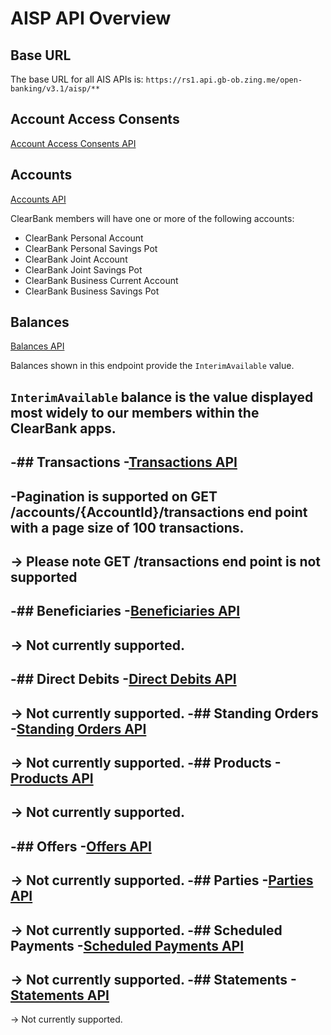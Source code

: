 # AISP API Overview

## Base URL
The base URL for all AIS APIs is: `https://rs1.api.gb-ob.zing.me/open-banking/v3.1/aisp/**`

## Account Access Consents
[Account Access Consents API](/perry/developer/documentation?resource=dev-ui-portal&document=swagger/account-info-openapi.yaml#operations-tag-Account_Access)

## Accounts
[Accounts API](/perry/developer/documentation?resource=dev-ui-portal&document=swagger/account-info-openapi.yaml#operations-tag-Accounts)

ClearBank members will have one or more of the following accounts:
- ClearBank Personal Account
- ClearBank Personal Savings Pot
- ClearBank Joint Account
- ClearBank Joint Savings Pot
- ClearBank Business Current Account
- ClearBank Business Savings Pot

## Balances
[Balances API](/perry/developer/documentation?resource=dev-ui-portal&document=swagger/account-info-openapi.yaml#operations-tag-Balances)

Balances shown in this endpoint provide the `InterimAvailable` value.

`InterimAvailable` balance is the value displayed most widely to our members within the ClearBank apps.
-
-## Transactions
-[Transactions API](/perry/developer/documentation?resource=dev-ui-portal&document=swagger/account-info-openapi.yaml#operations-tag-Transactions)
-
-Pagination is supported on GET /accounts/{AccountId}/transactions end point with a page size of 100 transactions.
-
-> Please note GET /transactions end point is not supported
-
-## Beneficiaries
-[Beneficiaries API](/perry/developer/documentation?resource=dev-ui-portal&document=swagger/account-info-openapi.yaml#operations-tag-Beneficiaries)
-
-> Not currently supported.
-
-## Direct Debits
-[Direct Debits API](/perry/developer/documentation?resource=dev-ui-portal&document=swagger/account-info-openapi.yaml#operations-tag-Direct_Debits)
-
-> Not currently supported.
-## Standing Orders
-[Standing Orders API](/perry/developer/documentation?resource=dev-ui-portal&document=swagger/account-info-openapi.yaml#operations-tag-Standing_Orders)
-
-> Not currently supported.
-## Products
-[Products API](/perry/developer/documentation?resource=dev-ui-portal&document=swagger/account-info-openapi.yaml#operations-tag-Products)
-
-> Not currently supported.
-
-## Offers
-[Offers API](/perry/developer/documentation?resource=dev-ui-portal&document=swagger/account-info-openapi.yaml#operations-tag-Offers)
-
-> Not currently supported.
-## Parties
-[Parties API](/perry/developer/documentation?resource=dev-ui-portal&document=swagger/account-info-openapi.yaml#operations-tag-Parties)
-
-> Not currently supported.
-## Scheduled Payments
-[Scheduled Payments API](/perry/developer/documentation?resource=dev-ui-portal&document=swagger/account-info-openapi.yaml#operations-tag-Scheduled_Payments)
-
-> Not currently supported.
-## Statements
-[Statements API](/perry/developer/documentation?resource=dev-ui-portal&document=swagger/account-info-openapi.yaml#operations-tag-Statements)
-
-> Not currently supported.

